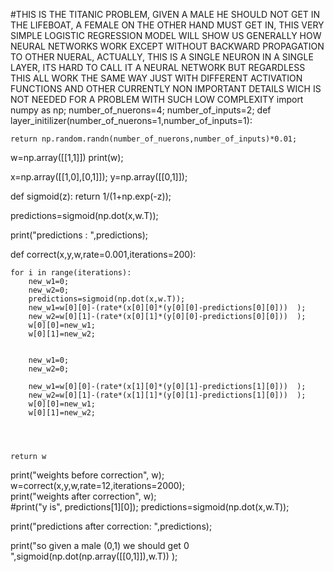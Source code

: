 #THIS IS THE TITANIC PROBLEM, GIVEN A MALE HE SHOULD NOT GET IN THE LIFEBOAT, A FEMALE ON THE OTHER HAND MUST GET IN, THIS VERY SIMPLE LOGISTIC REGRESSION MODEL WILL SHOW US GENERALLY HOW NEURAL NETWORKS WORK EXCEPT WITHOUT BACKWARD PROPAGATION TO OTHER NUERAL, ACTUALLY, THIS IS A SINGLE NEURON IN A SINGLE LAYER, ITS HARD TO CALL IT A NEURAL NETWORK BUT REGARDLESS THIS ALL WORK THE SAME WAY JUST WITH DIFFERENT ACTIVATION FUNCTIONS AND OTHER CURRENTLY NON IMPORTANT DETAILS WICH IS NOT NEEDED FOR A PROBLEM WITH SUCH LOW COMPLEXITY 
import numpy as np;
number_of_nuerons=4;
number_of_inputs=2;
def layer_initilizer(number_of_nuerons=1,number_of_inputs=1):
    
    return np.random.randn(number_of_nuerons,number_of_inputs)*0.01;
w=np.array([[1,1]])
print(w);

x=np.array([[1,0],[0,1]]);
y=np.array([[0,1]]);

def sigmoid(z):
    return 1/(1+np.exp(-z));

predictions=sigmoid(np.dot(x,w.T));

print("predictions : ",predictions);

def correct(x,y,w,rate=0.001,iterations=200):
    
    for i in range(iterations):
        new_w1=0;
        new_w2=0;
        predictions=sigmoid(np.dot(x,w.T));
        new_w1=w[0][0]-(rate*(x[0][0]*(y[0][0]-predictions[0][0]))  );
        new_w2=w[0][1]-(rate*(x[0][1]*(y[0][0]-predictions[0][0]))  );
        w[0][0]=new_w1;
        w[0][1]=new_w2;
        
        
        new_w1=0;
        new_w2=0;
      
        new_w1=w[0][0]-(rate*(x[1][0]*(y[0][1]-predictions[1][0]))  );
        new_w2=w[0][1]-(rate*(x[1][1]*(y[0][1]-predictions[1][0]))  );
        w[0][0]=new_w1;
        w[0][1]=new_w2;
        
        
        
  
    return w
print("weights before correction", w);    
w=correct(x,y,w,rate=12,iterations=2000);  
print("weights after correction", w);   
#print("y is", predictions[1][0]);
predictions=sigmoid(np.dot(x,w.T));

print("predictions after correction: ",predictions);

print("so given a male (0,1) we should get 0 ",sigmoid(np.dot(np.array([[0,1]]),w.T)) );